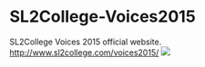 # SL2College-Voices2015
SL2College Voices 2015 official website. <a href="http://sl2college.com/voices2015/" target="_blank">http://www.sl2college.com/voices2015/</a>
<a href="http://sl2college.com/voices2015/" target="_blank">
<img src="http://sl2college.com/voices2015/img/intro-bg2.png" />
</a>
